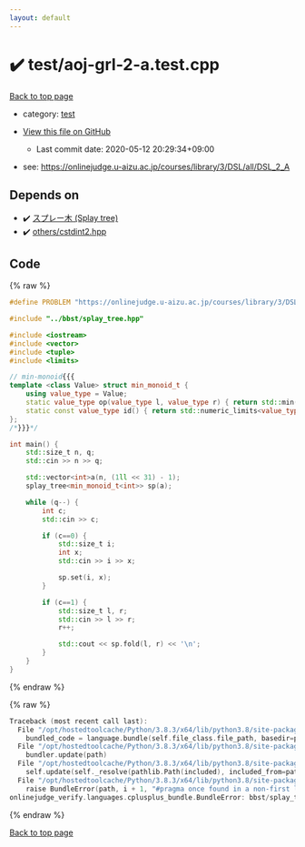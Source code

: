 ```yaml
---
layout: default
---
```


<!-- mathjax config similar to math.stackexchange -->
<script type="text/javascript" async
  src="https://cdnjs.cloudflare.com/ajax/libs/mathjax/2.7.5/MathJax.js?config=TeX-MML-AM_CHTML">
</script>
<script type="text/x-mathjax-config">
  MathJax.Hub.Config({
    TeX: { equationNumbers: { autoNumber: "AMS" }},
    tex2jax: {
      inlineMath: [ ['$','$'] ],
      processEscapes: true
    },
    "HTML-CSS": { matchFontHeight: false },
    displayAlign: "left",
    displayIndent: "2em"
  });
</script>

<script type="text/javascript" src="https://cdnjs.cloudflare.com/ajax/libs/jquery/3.4.1/jquery.min.js"></script>
<script src="https://cdn.jsdelivr.net/npm/jquery-balloon-js@1.1.2/jquery.balloon.min.js" integrity="sha256-ZEYs9VrgAeNuPvs15E39OsyOJaIkXEEt10fzxJ20+2I=" crossorigin="anonymous"></script>
<script type="text/javascript" src="../../assets/js/copy-button.js"></script>
<link rel="stylesheet" href="../../assets/css/copy-button.css" />


# :heavy_check_mark: test/aoj-grl-2-a.test.cpp

<a href="../../index.html">Back to top page</a>

* category: <a href="../../index.html#098f6bcd4621d373cade4e832627b4f6">test</a>
* <a href="{{ site.github.repository_url }}/blob/master/test/aoj-grl-2-a.test.cpp">View this file on GitHub</a>
    - Last commit date: 2020-05-12 20:29:34+09:00


* see: <a href="https://onlinejudge.u-aizu.ac.jp/courses/library/3/DSL/all/DSL_2_A">https://onlinejudge.u-aizu.ac.jp/courses/library/3/DSL/all/DSL_2_A</a>


## Depends on

* :heavy_check_mark: <a href="../../library/bbst/splay_tree.hpp.html">スプレー木 (Splay tree)</a>
* :heavy_check_mark: <a href="../../library/others/cstdint2.hpp.html">others/cstdint2.hpp</a>


## Code

<a id="unbundled"></a>
{% raw %}
```cpp
#define PROBLEM "https://onlinejudge.u-aizu.ac.jp/courses/library/3/DSL/all/DSL_2_A"

#include "../bbst/splay_tree.hpp"

#include <iostream>
#include <vector>
#include <tuple>
#include <limits>

// min-monoid{{{
template <class Value> struct min_monoid_t {
    using value_type = Value;
    static value_type op(value_type l, value_type r) { return std::min(l, r); }
    static const value_type id() { return std::numeric_limits<value_type>::max(); }
};
/*}}}*/

int main() {
    std::size_t n, q;
    std::cin >> n >> q;

    std::vector<int>a(n, (1ll << 31) - 1);
    splay_tree<min_monoid_t<int>> sp(a);

    while (q--) {
        int c;
        std::cin >> c;

        if (c==0) {
            std::size_t i;
            int x;
            std::cin >> i >> x;

            sp.set(i, x);
        }

        if (c==1) {
            std::size_t l, r;
            std::cin >> l >> r;
            r++;

            std::cout << sp.fold(l, r) << '\n';
        }
    }
}

```
{% endraw %}

<a id="bundled"></a>
{% raw %}
```cpp
Traceback (most recent call last):
  File "/opt/hostedtoolcache/Python/3.8.3/x64/lib/python3.8/site-packages/onlinejudge_verify/docs.py", line 349, in write_contents
    bundled_code = language.bundle(self.file_class.file_path, basedir=pathlib.Path.cwd())
  File "/opt/hostedtoolcache/Python/3.8.3/x64/lib/python3.8/site-packages/onlinejudge_verify/languages/cplusplus.py", line 172, in bundle
    bundler.update(path)
  File "/opt/hostedtoolcache/Python/3.8.3/x64/lib/python3.8/site-packages/onlinejudge_verify/languages/cplusplus_bundle.py", line 282, in update
    self.update(self._resolve(pathlib.Path(included), included_from=path))
  File "/opt/hostedtoolcache/Python/3.8.3/x64/lib/python3.8/site-packages/onlinejudge_verify/languages/cplusplus_bundle.py", line 214, in update
    raise BundleError(path, i + 1, "#pragma once found in a non-first line")
onlinejudge_verify.languages.cplusplus_bundle.BundleError: bbst/splay_tree.hpp: line 6: #pragma once found in a non-first line

```
{% endraw %}

<a href="../../index.html">Back to top page</a>

